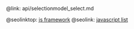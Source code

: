 @link: api/selectionmodel_select.md

@seolinktop: [js framework](https://webix.com)
@seolink: [javascript list](https://webix.com/widget/list/)